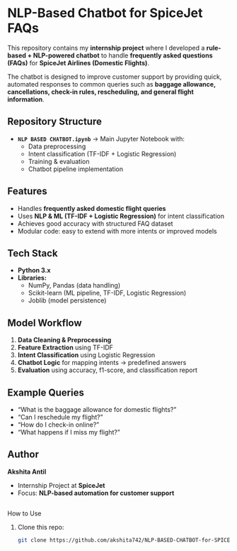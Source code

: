 # NLP-Based Chatbot for SpiceJet FAQs  

This repository contains my **internship project** where I developed a **rule-based + NLP-powered chatbot** to handle **frequently asked questions (FAQs)** for **SpiceJet Airlines (Domestic Flights)**.  

The chatbot is designed to improve customer support by providing quick, automated responses to common queries such as **baggage allowance, cancellations, check-in rules, rescheduling, and general flight information**.  

## Repository Structure
- **`NLP BASED CHATBOT.ipynb`** → Main Jupyter Notebook with:  
  - Data preprocessing  
  - Intent classification (TF-IDF + Logistic Regression)  
  - Training & evaluation  
  - Chatbot pipeline implementation  

## Features
- Handles **frequently asked domestic flight queries**  
- Uses **NLP & ML (TF-IDF + Logistic Regression)** for intent classification  
- Achieves good accuracy with structured FAQ dataset  
- Modular code: easy to extend with more intents or improved models  

## Tech Stack
- **Python 3.x**  
- **Libraries:**  
  - NumPy, Pandas (data handling)  
  - Scikit-learn (ML pipeline, TF-IDF, Logistic Regression)  
  - Joblib (model persistence)  

## Model Workflow
1. **Data Cleaning & Preprocessing**  
2. **Feature Extraction** using TF-IDF  
3. **Intent Classification** using Logistic Regression  
4. **Chatbot Logic** for mapping intents → predefined answers  
5. **Evaluation** using accuracy, f1-score, and classification report  

## Example Queries
- “What is the baggage allowance for domestic flights?”  
- “Can I reschedule my flight?”  
- “How do I check-in online?”  
- “What happens if I miss my flight?”  

## Author
**Akshita Antil**  
- Internship Project at **SpiceJet**  
- Focus: **NLP-based automation for customer support**  

## 
How to Use
1. Clone this repo:  
   ```bash
   git clone https://github.com/akshita742/NLP-BASED-CHATBOT-for-SPICEJET-FAQs.git
